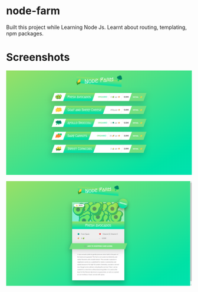 # node-farm
Built this project while Learning Node Js. Learnt about routing, templating, npm packages.

# Screenshots

![Main](./screenshots/SC1.png)

![Sub](./screenshots/SC2.png)
